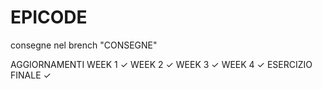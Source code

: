 # EPICODE
consegne nel brench "CONSEGNE" 

AGGIORNAMENTI
WEEK 1 ✓
WEEK 2 ✓
WEEK 3 ✓
WEEK 4 ✓
ESERCIZIO FINALE ✓
